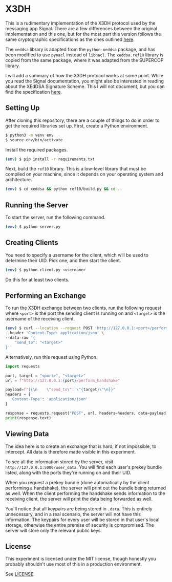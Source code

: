 # X3DH

This is a rudimentary implementation of the X3DH protocol used by the
messaging app Signal. There are a few differences between the original
implementation and this one, but for the most part this version follows
the same cryptographic specifications as the ones outlined
[here](https://signal.org/docs/specifications/x3dh/).

The `xeddsa` library is adapted from the `python-xeddsa` package, and
has been modified to use `pynacl` instead of `libnacl`. The `xeddsa.ref10`
library is copied from the same package, where it was adapted from the
SUPERCOP library.

I will add a summary of how the X3DH protocol works at some point. While
you read the Signal documentation, you might also be interested in reading
about the XEdDSA Signature Scheme. This I will not document, but you can
find the specification [here](https://signal.org/docs/specifications/xeddsa/).

## Setting Up

After cloning this repository, there are a couple of things to do in order
to get the required libraries set up. First, create a Python environment.

```bash
$ python3 -m venv env
$ source env/bin/activate
```

Install the required packages.

```bash
(env) $ pip install -r requirements.txt
```

Next, build the `ref10` library. This is a low-level library that must be
compiled on your machine, since it depends on your operating system and
architecture.

```bash
(env) $ cd xeddsa && python ref10/build.py && cd ..
```

## Running the Server

To start the server, run the following command.

```bash
(env) $ python server.py
```

## Creating Clients

You need to specify a username for the client, which will be used to
determine their UID. Pick one, and then start the client.

```bash
(env) $ python client.py <username>
```

Do this for at least two clients.

## Performing an Exchange

To run the X3DH exchange between two clients, run the following request
where `<port>` is the port the sending client is running on and `<target>`
is the username of the receiving client.

```bash
(env) $ curl --location --request POST 'http://127.0.0.1:<port>/perform_handshake' \
--header 'Content-Type: application/json' \
--data-raw '{
    "send_to": "<target>"
}'
```

Alternatively, run this request using Python.

```python
import requests

port, target = "<port>", "<target>"
url = f"http://127.0.0.1:{port}/perform_handshake"

payload=f"{{\n    \"send_to\": \"{target}\"\n}}"
headers = {
  'Content-Type': 'application/json'
}

response = requests.request("POST", url, headers=headers, data=payload)
print(response.text)
```

## Viewing Data

The idea here is to create an exchange that is hard, if not impossible,
to intercept. All data is therefore made visible in this experiment.

To see all the information stored by the server, visit `http://127.0.0.1:5000/user_data`.
You will find each user's prekey bundle listed, along with the ports
they're running on and their UID.

When you request a prekey bundle (done automatically by the client
performing a handshake), the server will print out the bundle being
returned as well. When the client performing the handshake sends
information to the receiving client, the server will print the data
being forwarded as well.

You'll notice that all keypairs are being stored in `.data`. This is
entirely unnecessary, and in a real scenario, the server will not have
this information. The keypairs for every user will be stored in that
user's local storage, otherwise the entire premise of security is
compromised. The server will store only the relevant public keys.

## License

This experiment is licensed under the MIT license, though honestly
you probably shouldn't use most of this in a production environment.

See [LICENSE](../LICENSE.md).